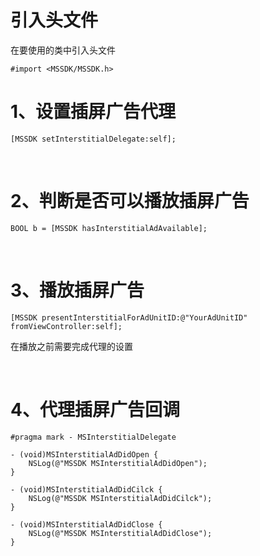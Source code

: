 # 引入头文件
在要使用的类中引入头文件

```
#import <MSSDK/MSSDK.h>
```

# 1、设置插屏广告代理

```
[MSSDK setInterstitialDelegate:self];
```

<br>

# 2、判断是否可以播放插屏广告

```
BOOL b = [MSSDK hasInterstitialAdAvailable];
```

<br>

# 3、播放插屏广告

```
[MSSDK presentInterstitialForAdUnitID:@"YourAdUnitID" fromViewController:self];
```

在播放之前需要完成代理的设置

<br>

# 4、代理插屏广告回调

```
#pragma mark - MSInterstitialDelegate

- (void)MSInterstitialAdDidOpen {
    NSLog(@"MSSDK MSInterstitialAdDidOpen");
}

- (void)MSInterstitialAdDidCilck {
    NSLog(@"MSSDK MSInterstitialAdDidCilck");
}

- (void)MSInterstitialAdDidClose {
    NSLog(@"MSSDK MSInterstitialAdDidClose");
}
```